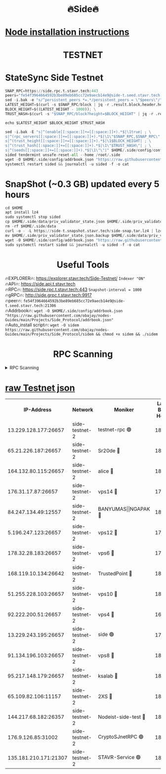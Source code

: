 <h1 align="center"> 🔥Side🔥</h1>

[Node installation instructions](https://github.com/obajay/nodes-Guides/tree/main/Projects/Side_Protocol)
=

<h1 align="center"> TESTNET</h1>

# StateSync Side Testnet
```python
SNAP_RPC=https://side.rpc.t.stavr.tech:443
peers="fe54f3964664592b3be89eb685cc72e9aecb14e9@side-t.seed.stavr.tech:21306"
sed -i.bak -e "s/^persistent_peers *=.*/persistent_peers = \"$peers\"/" $HOME/.side/config/config.toml
LATEST_HEIGHT=$(curl -s $SNAP_RPC/block | jq -r .result.block.header.height); \
BLOCK_HEIGHT=$((LATEST_HEIGHT - 1000)); \
TRUST_HASH=$(curl -s "$SNAP_RPC/block?height=$BLOCK_HEIGHT" | jq -r .result.block_id.hash)

echo $LATEST_HEIGHT $BLOCK_HEIGHT $TRUST_HASH

sed -i.bak -E "s|^(enable[[:space:]]+=[[:space:]]+).*$|\1true| ; \
s|^(rpc_servers[[:space:]]+=[[:space:]]+).*$|\1\"$SNAP_RPC,$SNAP_RPC\"| ; \
s|^(trust_height[[:space:]]+=[[:space:]]+).*$|\1$BLOCK_HEIGHT| ; \
s|^(trust_hash[[:space:]]+=[[:space:]]+).*$|\1\"$TRUST_HASH\"| ; \
s|^(seeds[[:space:]]+=[[:space:]]+).*$|\1\"\"|" $HOME/.side/config/config.toml
sided tendermint unsafe-reset-all --home /root/.side
wget -O $HOME/.side/config/addrbook.json "https://raw.githubusercontent.com/obajay/nodes-Guides/main/Projects/Side_Protocol/addrbook.json"
systemctl restart sided && journalctl -u sided -f -o cat
```
# SnapShot (~0.3 GB) updated every 5 hours
```python
cd $HOME
apt install lz4
sudo systemctl stop sided
cp $HOME/.side/data/priv_validator_state.json $HOME/.side/priv_validator_state.json.backup
rm -rf $HOME/.side/data
curl -o - -L https://side-t.snapshot.stavr.tech/side-snap.tar.lz4 | lz4 -c -d - | tar -x -C $HOME/.side --strip-components 2
mv $HOME/.side/priv_validator_state.json.backup $HOME/.side/data/priv_validator_state.json
wget -O $HOME/.side/config/addrbook.json "https://raw.githubusercontent.com/obajay/nodes-Guides/main/Projects/Side_Protocol/addrbook.json"
sudo systemctl restart sided && journalctl -u sided -f -o cat
```
 <h1 align="center"> Useful Tools</h1>
 
🔥EXPLORER🔥: https://explorer.stavr.tech/Side-Testnet/        `Indexer "ON"` \
🔥API🔥:      https://side.api.t.stavr.tech \
🔥RPC🔥:      https://side.rpc.t.stavr.tech:443              `Snapshot-interval = 1000` \
🔥gRPC🔥:     http://side.grpc.t.stavr.tech:9917 \
🔥peer🔥:     `fe54f3964664592b3be89eb685cc72e9aecb14e9@side-t.seed.stavr.tech:21306` \
🔥Addrbook🔥: ```wget -O $HOME/.side/config/addrbook.json "https://raw.githubusercontent.com/obajay/nodes-Guides/main/Projects/Side_Protocol/addrbook.json"``` \
🔥Auto_install script🔥:  `wget -O sidem https://raw.githubusercontent.com/obajay/nodes-Guides/main/Projects/Side_Protocol/sidem && chmod +x sidem && ./sidem`

<h1 align="center"> RPC Scanning</h1>

<details>
<summary>RPC Scanning</summary>

<h2 align="center"> We scan nodes in real time every 4 hours. And we provide the final result of RPC endpoints.
We cannot influence the operation of these nodes in any way. </h2>


```python
If Voting Power is higher than 0 --> then the Node is a validator of the network and may be subject to attack and be a potential threat to the chain.
```
```python
We marked such validators with a red symbol
```

</details>

[raw Testnet json](https://rpc-check.sidet.stavr.tech/sidet/rpc-sidet-result.json)
=


<table><tr><th>IP-Address</th><th>Network</th><th>Moniker</th><th>Latest Block Height</th><th>Earliest Block Height</th><th>Catching Up</th><th>Tx Index</th><th>Voting Power</th><th>Scan Time</th></tr><tr><td>13.229.128.177:26657</td><td>side-testnet-2</td><td>testnet-rpc 🟢</td><td>180299</td><td>1</td><td>False</td><td>on</td><td>0</td><td>2024-03-05T20:52:05.472402105UTC</td></tr><tr><td>65.21.226.187:26657</td><td>side-testnet-2</td><td>Sr20de 🔴</td><td>180299</td><td>1</td><td>False</td><td>on</td><td>8625</td><td>2024-03-05T20:52:05.795352789UTC</td></tr><tr><td>164.132.80.115:26657</td><td>side-testnet-2</td><td>alice 🔴</td><td>180299</td><td>1</td><td>False</td><td>on</td><td>90</td><td>2024-03-05T20:52:06.663757487UTC</td></tr><tr><td>176.31.17.87:26657</td><td>side-testnet-2</td><td>vps14 🔴</td><td>177549</td><td>1</td><td>False</td><td>on</td><td>90</td><td>2024-03-05T20:52:07.521341480UTC</td></tr><tr><td>84.247.134.49:12557</td><td>side-testnet-2</td><td>BANYUMAS||NGAPAK 🔴</td><td>180299</td><td>1</td><td>False</td><td>off</td><td>333</td><td>2024-03-05T20:52:07.827387857UTC</td></tr><tr><td>5.196.247.123:26657</td><td>side-testnet-2</td><td>vps12 🔴</td><td>177499</td><td>1</td><td>False</td><td>on</td><td>90</td><td>2024-03-05T20:52:12.699996830UTC</td></tr><tr><td>178.32.28.183:26657</td><td>side-testnet-2</td><td>vps6 🔴</td><td>176495</td><td>1</td><td>False</td><td>on</td><td>90</td><td>2024-03-05T20:52:17.641088748UTC</td></tr><tr><td>168.119.10.134:26642</td><td>side-testnet-2</td><td>TrustedPoint 🔴</td><td>180301</td><td>1</td><td>False</td><td>off</td><td>20009045</td><td>2024-03-05T20:52:18.214053021UTC</td></tr><tr><td>51.255.228.103:26657</td><td>side-testnet-2</td><td>vps10 🔴</td><td>180301</td><td>1</td><td>False</td><td>on</td><td>90</td><td>2024-03-05T20:52:19.156365916UTC</td></tr><tr><td>92.222.200.51:26657</td><td>side-testnet-2</td><td>vps4 🔴</td><td>169663</td><td>1</td><td>False</td><td>on</td><td>90</td><td>2024-03-05T20:52:19.931411450UTC</td></tr><tr><td>13.229.243.195:26657</td><td>side-testnet-2</td><td>side 🟢</td><td>179282</td><td>1</td><td>False</td><td>on</td><td>0</td><td>2024-03-05T20:52:21.762679482UTC</td></tr><tr><td>91.134.196.103:26657</td><td>side-testnet-2</td><td>vps8 🔴</td><td>180302</td><td>1</td><td>False</td><td>on</td><td>90</td><td>2024-03-05T20:52:25.227088085UTC</td></tr><tr><td>95.217.148.179:26657</td><td>side-testnet-2</td><td>ksalab 🔴</td><td>180301</td><td>6001</td><td>False</td><td>off</td><td>11350</td><td>2024-03-05T20:52:17.954613634UTC</td></tr><tr><td>65.109.82.106:11157</td><td>side-testnet-2</td><td>2XS 🔴</td><td>180298</td><td>10001</td><td>False</td><td>off</td><td>107</td><td>2024-03-05T20:52:02.247052774UTC</td></tr><tr><td>144.217.68.182:26357</td><td>side-testnet-2</td><td>Nodeist-side-test 🔴</td><td>180301</td><td>123001</td><td>False</td><td>off</td><td>20009509</td><td>2024-03-05T20:52:20.553640171UTC</td></tr><tr><td>176.9.126.85:31002</td><td>side-testnet-2</td><td>CryptoSJnetRPC 🟢</td><td>180302</td><td>159785</td><td>False</td><td>on</td><td>0</td><td>2024-03-05T20:52:24.324551574UTC</td></tr><tr><td>135.181.210.171:21307</td><td>side-testnet-2</td><td>STAVR-Service 🟢</td><td>180295</td><td>178001</td><td>False</td><td>on</td><td>0</td><td>2024-03-05T20:52:24.104034245UTC</td></tr></table>
